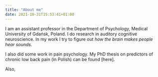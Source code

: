 ```yaml
---
title: "About me"
date: 2021-10-31T15:53:41+01:00
---
```


I am an assistant professor in the Department of Psychology, Medical University of Gdańsk, Poland. I do research in auditory cognitive neuroscience. In my work I try to figure out _how the brain makes people hear sounds_.

I also did some work in pain psychology. My PhD thesis on predictors of chronic low back pain (in Polish) can be found [here].

Also, 